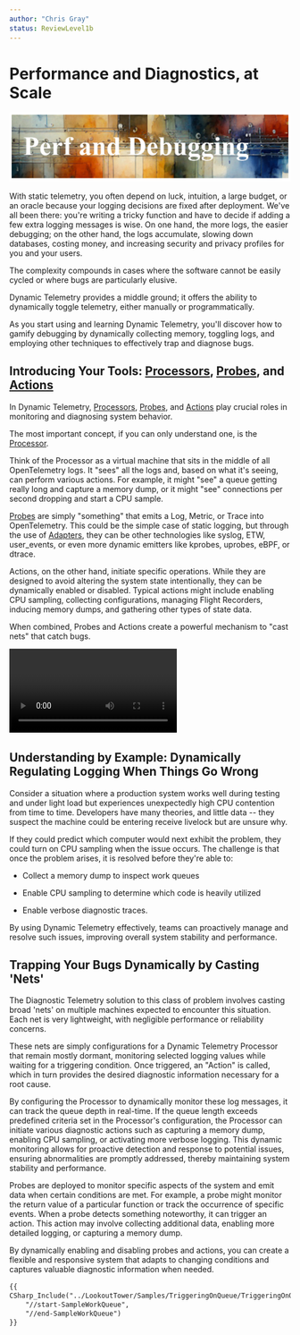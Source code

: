 ```yaml
---
author: "Chris Gray"
status: ReviewLevel1b
---
```


# Performance and Diagnostics, at Scale

![image](../orig_media/PerformanceAndDiagnostics.banner.png)

With static telemetry, you often depend on luck, intuition, a large budget, or
an oracle because your logging decisions are fixed after deployment. We've all
been there: you're writing a tricky function and have to decide if adding a few
extra logging messages is wise. On one hand, the more logs, the easier
debugging; on the other hand, the logs accumulate, slowing down databases,
costing money, and increasing security and privacy profiles for you and your
users.

The complexity compounds in cases where the software cannot be easily cycled or
where bugs are particularly elusive.

Dynamic Telemetry provides a middle ground; it offers the ability to dynamically
toggle telemetry, either manually or programmatically.

As you start using and learning Dynamic Telemetry, you'll discover how to gamify
debugging by dynamically collecting memory, toggling logs, and employing other
techniques to effectively trap and diagnose bugs.

## Introducing Your Tools: [Processors](./Architecture.Components.Processor.Overview.document.md), [Probes](./Architecture.Probes.Overview.document.md), and [Actions](./Architecture.Actions.Overview.document.md)

In Dynamic Telemetry,
[Processors](./Architecture.Components.Processor.Overview.document.md),
[Probes](./Architecture.Probes.Overview.document.md), and
[Actions](./Architecture.Actions.Overview.document.md) play crucial roles in
monitoring and diagnosing system behavior.

The most important concept, if you can only understand one, is the
[Processor](./Architecture.Components.Processor.Overview.document.md).

Think of the Processor as a virtual machine that sits in the middle of all
OpenTelemetry logs. It "sees" all the logs and, based on what it's seeing, can
perform various actions. For example, it might "see" a queue getting really long
and capture a memory dump, or it might "see" connections per second dropping and
start a CPU sample.

[Probes](./Architecture.Probes.Overview.document.md) are simply "something" that
emits a Log, Metric, or Trace into OpenTelemetry. This could be the simple case
of static logging, but through the use of
[Adapters](./Architecture.Components.FiltersAndRouters.document.md), they can be
other technologies like syslog, ETW, user_events, or even more dynamic emitters
like kprobes, uprobes, eBPF, or dtrace.

Actions, on the other hand, initiate specific operations. While they are
designed to avoid altering the system state intentionally, they can be
dynamically enabled or disabled. Typical actions might include enabling CPU
sampling, collecting configurations, managing Flight Recorders, inducing memory
dumps, and gathering other types of state data.

When combined, Probes and Actions create a powerful mechanism to "cast nets"
that catch bugs.

![type:video](../orig_media/DynamicTelemetry_DiagnosticVideo.mp4)

## Understanding by Example: Dynamically Regulating Logging When Things Go Wrong

Consider a situation where a production system works well during
testing and under light load but experiences unexpectedly high CPU contention
from time to time. Developers have many theories, and little data -- they
suspect the machine could be entering receive livelock but are unsure why.

If they could predict which computer would next exhibit the problem, they could
turn on CPU sampling when the issue occurs. The challenge is that once the
problem arises, it is resolved before they're able to:

- Collect a memory dump to inspect work queues

- Enable CPU sampling to determine which code is heavily utilized

- Enable verbose diagnostic traces.

By using Dynamic Telemetry effectively, teams can proactively manage and resolve
such issues, improving overall system stability and performance.

## Trapping Your Bugs Dynamically by Casting 'Nets'

The Diagnostic Telemetry solution to this class of problem involves casting
broad 'nets' on multiple machines expected to encounter this situation. Each net
is very lightweight, with negligible performance or reliability concerns.

These nets are simply configurations for a Dynamic Telemetry Processor that
remain mostly dormant, monitoring selected logging values while waiting for a
triggering condition. Once triggered, an "Action" is called, which in turn
provides the desired diagnostic information necessary for a root cause.

By configuring the Processor to dynamically monitor these log messages, it can
track the queue depth in real-time. If the queue length exceeds predefined
criteria set in the Processor's configuration, the Processor can initiate
various diagnostic actions such as capturing a memory dump, enabling CPU
sampling, or activating more verbose logging. This dynamic monitoring allows for
proactive detection and response to potential issues, ensuring abnormalities are
promptly addressed, thereby maintaining system stability and performance.

Probes are deployed to monitor specific aspects of the system and emit data when
certain conditions are met. For example, a probe might monitor the return value
of a particular function or track the occurrence of specific events. When a
probe detects something noteworthy, it can trigger an action. This action may
involve collecting additional data, enabling more detailed logging, or capturing
a memory dump.

By dynamically enabling and disabling probes and actions, you can create a
flexible and responsive system that adapts to changing conditions and captures
valuable diagnostic information when needed.

```cdocs_include
{{ CSharp_Include("../LookoutTower/Samples/TriggeringOnQueue/TriggeringOnQueue.cs",
    "//start-SampleWorkQueue",
    "//end-SampleWorkQueue")
}}
```
